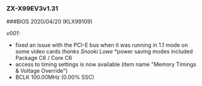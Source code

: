 ### ZX-X99EV3v1.31
###BIOS 2020/04/20 (KLX99109)

*v001:*
* fixed an issue with the PCI-E bus when it was running in 1.1 mode on some video cards *thanks Snooki Lowe*
*power saving modes included Package C6 / Core C6
* access to timing settings is now available (item name "Memory Timings & Voltage Override")
* BCLK 100.00MHz (0.00% SSC)
